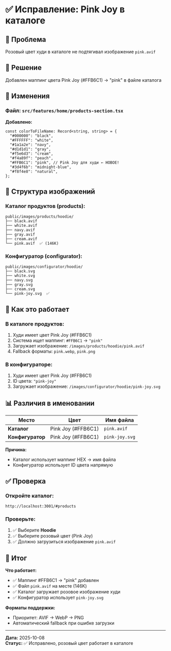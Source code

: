 # ✅ Исправление: Pink Joy в каталоге

## 🎯 Проблема
Розовый цвет худи в каталоге не подтягивал изображение `pink.avif`

## 🔧 Решение
Добавлен маппинг цвета Pink Joy (#FFB6C1) → "pink" в файле каталога

## 📝 Изменения

### Файл: `src/features/home/products-section.tsx`

**Добавлено:**
```tsx
const colorToFileName: Record<string, string> = {
  "#000000": "black",
  "#FFFFFF": "white",
  "#1a1a2e": "navy",
  "#d1d1d1": "gray",
  "#f5e6d3": "cream",
  "#f4a89f": "peach",
  "#FFB6C1": "pink", // Pink Joy для худи ← НОВОЕ!
  "#3d4f6b": "midnight-blue",
  "#f8f4e8": "natural",
};
```

## 📂 Структура изображений

### Каталог продуктов (products):
```
public/images/products/hoodie/
├── black.avif
├── white.avif
├── navy.avif
├── gray.avif
├── cream.avif
└── pink.avif  ✅ (146K)
```

### Конфигуратор (configurator):
```
public/images/configurator/hoodie/
├── black.svg
├── white.svg
├── navy.svg
├── gray.svg
├── cream.svg
└── pink-joy.svg  ✅
```

## 🔄 Как это работает

### В каталоге продуктов:
1. Худи имеет цвет Pink Joy (#FFB6C1)
2. Система ищет маппинг: `#FFB6C1` → `"pink"`
3. Загружает изображение: `/images/products/hoodie/pink.avif`
4. Fallback форматы: `pink.webp`, `pink.png`

### В конфигураторе:
1. Худи имеет цвет Pink Joy (#FFB6C1)
2. ID цвета: `"pink-joy"`
3. Загружает изображение: `/images/configurator/hoodie/pink-joy.svg`

## 📊 Различия в именовании

| Место | Цвет | Имя файла |
|-------|------|-----------|
| **Каталог** | Pink Joy (#FFB6C1) | `pink.avif` |
| **Конфигуратор** | Pink Joy (#FFB6C1) | `pink-joy.svg` |

**Причина:** 
- Каталог использует маппинг HEX → имя файла
- Конфигуратор использует ID цвета напрямую

## ✅ Проверка

### Откройте каталог:
```
http://localhost:3001/#products
```

### Проверьте:
1. ✅ Выберите **Hoodie**
2. ✅ Выберите розовый цвет (Pink Joy)
3. ✅ Должно загрузиться изображение `pink.avif`

## 🎯 Итог

**Что работает:**
- ✅ Маппинг #FFB6C1 → "pink" добавлен
- ✅ Файл `pink.avif` на месте (146K)
- ✅ Каталог загружает розовое изображение худи
- ✅ Конфигуратор использует `pink-joy.svg`

**Форматы поддержки:**
- Приоритет: AVIF → WebP → PNG
- Автоматический fallback при ошибке загрузки

---

**Дата:** 2025-10-08  
**Статус:** ✅ Исправлено, розовый цвет работает в каталоге
